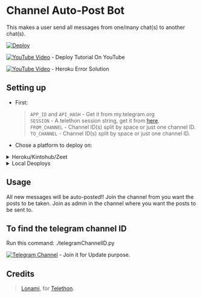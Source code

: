 # Channel Auto-Post Bot

This makes a user send all messages from one/many chat(s) to another chat(s).

[![Deploy](https://www.herokucdn.com/deploy/button.svg)](https://heroku.com/deploy)

[![YouTube Video](https://img.shields.io/badge/youtube-video-red)](https://youtu.be/_83nexTIUaU) - Deploy Tutorial On YouTube

[![YouTube Video](https://img.shields.io/badge/youtube-video-red)](https://youtu.be/ctdQhVOxd0I) - Heroku Error Solution

## Setting up

- First:

  > `APP_ID` and `API_HASH` - Get it from my.telegram.org  
  > `SESSION` - A telethon session string, get it from [here](https://replit.com/@TeamUltroid/UltroidStringSession).  
  > `FROM_CHANNEL` - Channel ID(s) split by space or just one channel ID.  
  > `TO_CHANNEL` - Channel ID(s) split by space or just one channel ID.

- Chose a platform to deploy on:
<details>
<summary>Heroku/Kintohub/Zeet</summary>
<br>
Add the above values to the environment vars and deploy the bot.
</details>
<details>
<summary>Local Deoploys</summary>
<br>

* Clone the repo: <code>git clone https://github.com/Ayush7445/telegram-auto_forwarder</code></br>
* Make a <code>.env</code> file in the root of the repo, like <a href="https://github.com/Ayush7445/telegram-auto_forwarder/blob/main/.env.sample">.env.sample</a> and fill in the values.</br>
* Install packages using `pip install -r ./requirements.txt`</br>
* Use `python3 bot.py` or `py bot.py` to start the bot.</br>
</details>

## Usage

All new messages will be auto-posted!!
Join the channel from you want the posts to be taken.
Join as admin in the channel where you want the posts to be sent to.

## To find the telegram channel ID

Run this command:
./telegramChannelID.py <telegramChannelLink>

[![Telegram Channel](https://img.shields.io/badge/Telegram-Channel-blue)](https://t.me/joinchat/QiGxI8jGZKA4Mjll) - Join it for Update purpose.

## Credits

> [Lonami](https://github.com/LonamiWebs), for [Telethon](https://github.com/LonamiWebs/Telethon).
